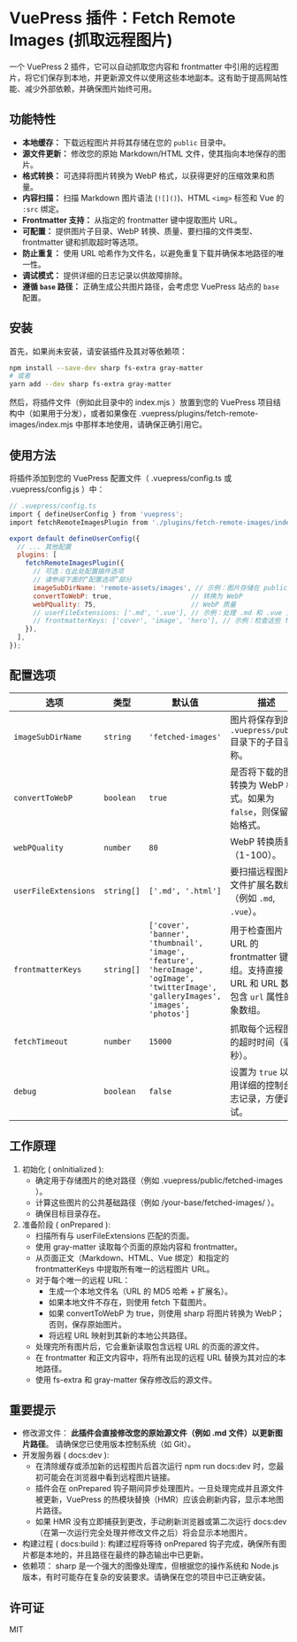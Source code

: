 # VuePress 插件：Fetch Remote Images (抓取远程图片)

一个 VuePress 2 插件，它可以自动抓取您内容和 frontmatter 中引用的远程图片，将它们保存到本地，并更新源文件以使用这些本地副本。这有助于提高网站性能、减少外部依赖，并确保图片始终可用。

## 功能特性

-   **本地缓存：** 下载远程图片并将其存储在您的 `public` 目录中。
-   **源文件更新：** 修改您的原始 Markdown/HTML 文件，使其指向本地保存的图片。
-   **格式转换：** 可选择将图片转换为 WebP 格式，以获得更好的压缩效果和质量。
-   **内容扫描：** 扫描 Markdown 图片语法 (`![]()`)、HTML `<img>` 标签和 Vue 的 `:src` 绑定。
-   **Frontmatter 支持：** 从指定的 frontmatter 键中提取图片 URL。
-   **可配置：** 提供图片子目录、WebP 转换、质量、要扫描的文件类型、frontmatter 键和抓取超时等选项。
-   **防止重复：** 使用 URL 哈希作为文件名，以避免重复下载并确保本地路径的唯一性。
-   **调试模式：** 提供详细的日志记录以供故障排除。
-   **遵循 `base` 路径：** 正确生成公共图片路径，会考虑您 VuePress 站点的 `base` 配置。

## 安装

首先，如果尚未安装，请安装插件及其对等依赖项：

```bash
npm install --save-dev sharp fs-extra gray-matter
# 或者
yarn add --dev sharp fs-extra gray-matter
```

然后，将插件文件（例如此目录中的 index.mjs ）放置到您的 VuePress 项目结构中（如果用于分发），或者如果像在 .vuepress/plugins/fetch-remote-images/index.mjs 中那样本地使用，请确保正确引用它。

## 使用方法

将插件添加到您的 VuePress 配置文件（ .vuepress/config.ts 或 .vuepress/config.js ）中：

```js
// .vuepress/config.ts
import { defineUserConfig } from 'vuepress';
import fetchRemoteImagesPlugin from './plugins/fetch-remote-images/index.mjs'; // 如果需要，请调整路径

export default defineUserConfig({
  // ... 其他配置
  plugins: [
    fetchRemoteImagesPlugin({
      // 可选：在此处配置插件选项
      // 请参阅下面的“配置选项”部分
      imageSubDirName: 'remote-assets/images', // 示例：图片存储在 public/remote-assets/images
      convertToWebP: true,                    // 转换为 WebP
      webPQuality: 75,                        // WebP 质量
      // userFileExtensions: ['.md', '.vue'], // 示例：处理 .md 和 .vue 文件
      // frontmatterKeys: ['cover', 'image', 'hero'], // 示例：检查这些 frontmatter 键
    }),
  ],
});
```
## 配置选项

| 选项                 | 类型      | 默认值                                                                                                 | 描述                                                                                                                                  |
| -------------------- | --------- | ------------------------------------------------------------------------------------------------------ | ------------------------------------------------------------------------------------------------------------------------------------- |
| `imageSubDirName`    | `string`  | `'fetched-images'`                                                                                     | 图片将保存到的 `.vuepress/public` 目录下的子目录名称。                                                                                    |
| `convertToWebP`      | `boolean` | `true`                                                                                                 | 是否将下载的图片转换为 WebP 格式。如果为 `false`，则保留原始格式。                                                                        |
| `webPQuality`        | `number`  | `80`                                                                                                   | WebP 转换质量（1-100）。                                                                                                              |
| `userFileExtensions` | `string[]`| `['.md', '.html']`                                                                                     | 要扫描远程图片的文件扩展名数组（例如 `.md`, `.vue`）。                                                                                  |
| `frontmatterKeys`    | `string[]`| `['cover', 'banner', 'thumbnail', 'image', 'feature', 'heroImage', 'ogImage', 'twitterImage', 'galleryImages', 'images', 'photos']` | 用于检查图片 URL 的 frontmatter 键数组。支持直接 URL 和 URL 数组/包含 `url` 属性的对象数组。                                                |
| `fetchTimeout`       | `number`  | `15000`                                                                                                | 抓取每个远程图片的超时时间（毫秒）。                                                                                                      |
| `debug`              | `boolean` | `false`                                                                                                | 设置为 `true` 以启用详细的控制台日志记录，方便调试。                                                                                      |


## 工作原理

1. 初始化 ( onInitialized ):
   - 确定用于存储图片的绝对路径（例如 .vuepress/public/fetched-images ）。
   - 计算这些图片的公共基础路径（例如 /your-base/fetched-images/ ）。
   - 确保目标目录存在。
2. 准备阶段 ( onPrepared ):
   - 扫描所有与 userFileExtensions 匹配的页面。
   - 使用 gray-matter 读取每个页面的原始内容和 frontmatter。
   - 从页面正文（Markdown、HTML、Vue 绑定）和指定的 frontmatterKeys 中提取所有唯一的远程图片 URL。
   - 对于每个唯一的远程 URL：
     - 生成一个本地文件名（URL 的 MD5 哈希 + 扩展名）。
     - 如果本地文件不存在，则使用 fetch 下载图片。
     - 如果 convertToWebP 为 true，则使用 sharp 将图片转换为 WebP；否则，保存原始图片。
     - 将远程 URL 映射到其新的本地公共路径。
   - 处理完所有图片后，它会重新读取包含远程 URL 的页面的源文件。
   - 在 frontmatter 和正文内容中，将所有出现的远程 URL 替换为其对应的本地路径。
   - 使用 fs-extra 和 gray-matter 保存修改后的源文件。

## 重要提示

- 修改源文件： **此插件会直接修改您的原始源文件（例如 .md 文件）以更新图片路径**。 请确保您已使用版本控制系统（如 Git）。
- 开发服务器 ( docs:dev ):
  - 在清除缓存或添加新的远程图片后首次运行 npm run docs:dev 时，您最初可能会在浏览器中看到远程图片链接。
  - 插件会在 onPrepared 钩子期间异步处理图片。一旦处理完成并且源文件被更新，VuePress 的热模块替换（HMR）应该会刷新内容，显示本地图片路径。
  - 如果 HMR 没有立即捕获到更改，手动刷新浏览器或第二次运行 docs:dev （在第一次运行完全处理并修改文件之后）将会显示本地图片。
- 构建过程 ( docs:build ): 构建过程将等待 onPrepared 钩子完成，确保所有图片都是本地的，并且路径在最终的静态输出中已更新。
- 依赖项： sharp 是一个强大的图像处理库，但根据您的操作系统和 Node.js 版本，有时可能存在复杂的安装要求。请确保在您的项目中已正确安装。

## 许可证

MIT